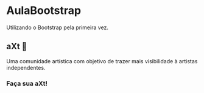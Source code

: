 # AulaBootstrap
Utilizando o Bootstrap pela primeira vez.

##  aXt :art: ##

Uma comunidade artística com objetivo de trazer mais visibilidade à artistas independentes.

### Faça sua aXt! ###

